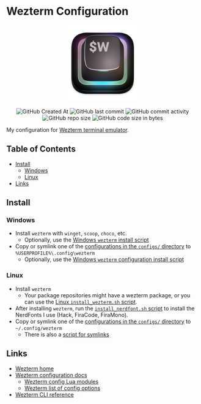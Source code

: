 # Wezterm Configuration <!-- omit in toc -->

<!-- Repo image -->
<p align="center">
  <picture>
    <source media="(prefers-color-scheme: dark)" srcset="./.static/img/wezterm-icon-square.png">
    <img src="./.static/img/wezterm-icon-square.png" height="200">
  </picture>
</p>

<p align="center">
  <img alt="GitHub Created At" src="https://img.shields.io/github/created-at/redjax/wezterm">
  <img alt="GitHub last commit" src="https://img.shields.io/github/last-commit/redjax/wezterm">
  <img alt="GitHub commit activity" src="https://img.shields.io/github/commit-activity/y/redjax/wezterm">
  <img alt="GitHub repo size" src="https://img.shields.io/github/repo-size/redjax/wezterm">
  <img alt="GitHub code size in bytes" src="https://img.shields.io/github/languages/code-size/redjax/wezterm">
</p>

My configuration for [Wezterm terminal emulator](https://wezterm.org).

## Table of Contents <!-- omit in toc -->

- [Install](#install)
  - [Windows](#windows)
  - [Linux](#linux)
- [Links](#links)

## Install

### Windows

- Install `wezterm` with `winget`, `scoop`, `choco`, etc.
  - Optionally, use the [Windows `wezterm` install script](./scripts/windows/install-wezterm.ps1)
- Copy or symlink one of the [configurations in the `configs/` directory](./configs/) to `%USERPROFILE%\.config\wezterm`
  - Optionally, use the [Windows `wezterm` configuration install script](./scripts/windows/install-wezterm-config.ps1)

### Linux

- Install `wezterm`
  - Your package repositories might have a wezterm package, or you can use the [Linux `install_wezterm.sh` script](./scripts/linux/install_wezterm.sh).
- After installing `wezterm`, run the [`install_nerdfont.sh` script](./linux/install_nerdfont.sh) to install the NerdFonts I use (Hack, FiraCode, FiraMono).
- Copy or symlink one of the [configurations in the `configs/` directory](./configs) to `~/.config/wezterm`
  - There is also a [script for symlinks](./scripts/linux/symlink_config.sh)

## Links

- [Wezterm home](https://wezterm.org)
- [Wezterm configuration docs](https://wezterm.org/config/files.html)
  - [Wezterm config Lua modules](https://wezterm.org/config/files.html#making-your-own-lua-modules)
  - [Wezterm list of config options](https://wezterm.org/config/lua/config/index.html)
- [Wezterm CLI reference](https://wezterm.org/cli/general.html)
